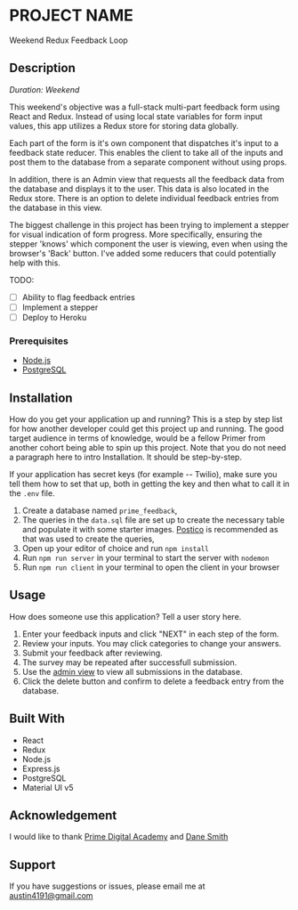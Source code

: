 # PROJECT NAME

Weekend Redux Feedback Loop

## Description

_Duration: Weekend_

This weekend's objective was a full-stack multi-part feedback form using React and Redux. Instead of using local state variables for form input values, this app utilizes a Redux store for storing data globally.

Each part of the form is it's own component that dispatches it's input to a feedback state reducer. This enables the client to take all of the inputs and post them to the database from a separate component without using props.

In addition, there is an Admin view that requests all the feedback data from the database and displays it to the user. This data is also located in the Redux store. There is an option to delete individual feedback entries from the database in this view.

The biggest challenge in this project has been trying to implement a stepper for visual indication of form progress. More specifically, ensuring the stepper 'knows' which component the user is viewing, even when using the browser's 'Back' button. I've added some reducers that could potentially help with this.

TODO:

- [ ] Ability to flag feedback entries
- [ ] Implement a stepper
- [ ] Deploy to Heroku

### Prerequisites

- [Node.js](https://nodejs.org/en/)
- [PostgreSQL](https://www.postgresql.org/)

## Installation

How do you get your application up and running? This is a step by step list for how another developer could get this project up and running. The good target audience in terms of knowledge, would be a fellow Primer from another cohort being able to spin up this project. Note that you do not need a paragraph here to intro Installation. It should be step-by-step.

If your application has secret keys (for example -- Twilio), make sure you tell them how to set that up, both in getting the key and then what to call it in the `.env` file.

1. Create a database named `prime_feedback`,
2. The queries in the `data.sql` file are set up to create the necessary table and populate it with some starter images. [Postico](https://eggerapps.at/postico/) is recommended as that was used to create the queries,
3. Open up your editor of choice and run `npm install`
4. Run `npm run server` in your terminal to start the server with `nodemon`
5. Run `npm run client` in your terminal to open the client in your browser

## Usage

How does someone use this application? Tell a user story here.

1. Enter your feedback inputs and click "NEXT" in each step of the form.
2. Review your inputs. You may click categories to change your answers.
3. Submit your feedback after reviewing.
4. The survey may be repeated after successfull submission.
5. Use the [admin view](http://localhost:3000/#/admin) to view all submissions in the database.
6. Click the delete button and confirm to delete a feedback entry from the database.

## Built With

- React
- Redux
- Node.js
- Express.js
- PostgreSQL
- Material UI v5

## Acknowledgement

I would like to thank [Prime Digital Academy](www.primeacademy.io) and [Dane Smith](https://github.com/DoctorHowser)

## Support

If you have suggestions or issues, please email me at [austin4191@gmail.com](www.google.com)
